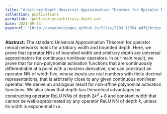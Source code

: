 ```yaml
---
title: "Arbitrary-Depth Universal Approximation Theorems for Operator Neural Networks"
collection: publications
permalink: /publication/arbitrary-depth-uat
date: 2021-09-23
paperurl: '[http://academicpages.github.io/files/2109.11354.pdf](https://arxiv.org/abs/2109.11354)'
---
```

**Abstract:** The standard Universal Approximation Theorem for operator neural networks holds for arbitrary width and bounded depth. Here, we prove that operator NNs of bounded width and arbitrary depth are universal approximators for continuous nonlinear operators. In our main result, we prove that for non-polynomial activation functions that are continuously differentiable at a point with a nonzero derivative, one can construct an operator NN of width five, whose inputs are real numbers with finite decimal representations, that is arbitrarily close to any given continuous nonlinear operator. We derive an analogous result for non-affine polynomial activation functions. We also show that depth has theoretical advantages by constructing operator ReLU NNs of depth $2k^3+8$ and constant width that cannot be well-approximated by any operator ReLU NN of depth $k$, unless its width is exponential in $k$.

